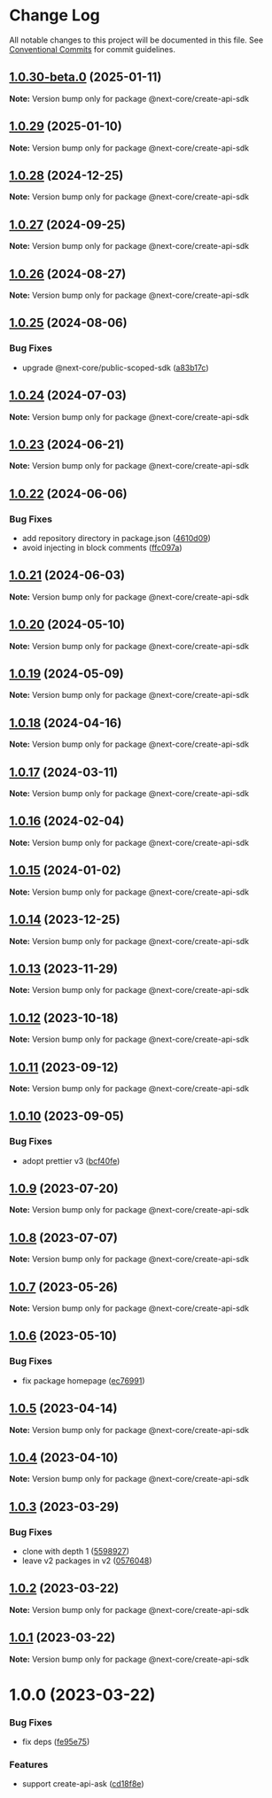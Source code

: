 # Change Log

All notable changes to this project will be documented in this file.
See [Conventional Commits](https://conventionalcommits.org) for commit guidelines.

## [1.0.30-beta.0](https://github.com/easyops-cn/next-core/compare/@next-core/create-api-sdk@1.0.29...@next-core/create-api-sdk@1.0.30-beta.0) (2025-01-11)

**Note:** Version bump only for package @next-core/create-api-sdk

## [1.0.29](https://github.com/easyops-cn/next-core/compare/@next-core/create-api-sdk@1.0.28...@next-core/create-api-sdk@1.0.29) (2025-01-10)

**Note:** Version bump only for package @next-core/create-api-sdk

## [1.0.28](https://github.com/easyops-cn/next-core/compare/@next-core/create-api-sdk@1.0.27...@next-core/create-api-sdk@1.0.28) (2024-12-25)

**Note:** Version bump only for package @next-core/create-api-sdk

## [1.0.27](https://github.com/easyops-cn/next-core/compare/@next-core/create-api-sdk@1.0.26...@next-core/create-api-sdk@1.0.27) (2024-09-25)

**Note:** Version bump only for package @next-core/create-api-sdk

## [1.0.26](https://github.com/easyops-cn/next-core/compare/@next-core/create-api-sdk@1.0.25...@next-core/create-api-sdk@1.0.26) (2024-08-27)

**Note:** Version bump only for package @next-core/create-api-sdk

## [1.0.25](https://github.com/easyops-cn/next-core/compare/@next-core/create-api-sdk@1.0.24...@next-core/create-api-sdk@1.0.25) (2024-08-06)

### Bug Fixes

- upgrade @next-core/public-scoped-sdk ([a83b17c](https://github.com/easyops-cn/next-core/commit/a83b17c51857c113eb479882edd96fc1b3dd751f))

## [1.0.24](https://github.com/easyops-cn/next-core/compare/@next-core/create-api-sdk@1.0.23...@next-core/create-api-sdk@1.0.24) (2024-07-03)

**Note:** Version bump only for package @next-core/create-api-sdk

## [1.0.23](https://github.com/easyops-cn/next-core/compare/@next-core/create-api-sdk@1.0.22...@next-core/create-api-sdk@1.0.23) (2024-06-21)

**Note:** Version bump only for package @next-core/create-api-sdk

## [1.0.22](https://github.com/easyops-cn/next-core/compare/@next-core/create-api-sdk@1.0.21...@next-core/create-api-sdk@1.0.22) (2024-06-06)

### Bug Fixes

- add repository directory in package.json ([4610d09](https://github.com/easyops-cn/next-core/commit/4610d0987f98b4cda82aa232e488f375bcfd42a3))
- avoid injecting in block comments ([ffc097a](https://github.com/easyops-cn/next-core/commit/ffc097ada3be40eadf51d065de9fd966e65779d4))

## [1.0.21](https://github.com/easyops-cn/next-core/compare/@next-core/create-api-sdk@1.0.20...@next-core/create-api-sdk@1.0.21) (2024-06-03)

**Note:** Version bump only for package @next-core/create-api-sdk

## [1.0.20](https://github.com/easyops-cn/next-core/compare/@next-core/create-api-sdk@1.0.19...@next-core/create-api-sdk@1.0.20) (2024-05-10)

**Note:** Version bump only for package @next-core/create-api-sdk

## [1.0.19](https://github.com/easyops-cn/next-core/compare/@next-core/create-api-sdk@1.0.18...@next-core/create-api-sdk@1.0.19) (2024-05-09)

**Note:** Version bump only for package @next-core/create-api-sdk

## [1.0.18](https://github.com/easyops-cn/next-core/compare/@next-core/create-api-sdk@1.0.17...@next-core/create-api-sdk@1.0.18) (2024-04-16)

**Note:** Version bump only for package @next-core/create-api-sdk

## [1.0.17](https://github.com/easyops-cn/next-core/compare/@next-core/create-api-sdk@1.0.16...@next-core/create-api-sdk@1.0.17) (2024-03-11)

**Note:** Version bump only for package @next-core/create-api-sdk

## [1.0.16](https://github.com/easyops-cn/next-core/compare/@next-core/create-api-sdk@1.0.15...@next-core/create-api-sdk@1.0.16) (2024-02-04)

**Note:** Version bump only for package @next-core/create-api-sdk

## [1.0.15](https://github.com/easyops-cn/next-core/compare/@next-core/create-api-sdk@1.0.14...@next-core/create-api-sdk@1.0.15) (2024-01-02)

**Note:** Version bump only for package @next-core/create-api-sdk

## [1.0.14](https://github.com/easyops-cn/next-core/compare/@next-core/create-api-sdk@1.0.13...@next-core/create-api-sdk@1.0.14) (2023-12-25)

**Note:** Version bump only for package @next-core/create-api-sdk

## [1.0.13](https://github.com/easyops-cn/next-core/compare/@next-core/create-api-sdk@1.0.12...@next-core/create-api-sdk@1.0.13) (2023-11-29)

**Note:** Version bump only for package @next-core/create-api-sdk

## [1.0.12](https://github.com/easyops-cn/next-core/compare/@next-core/create-api-sdk@1.0.11...@next-core/create-api-sdk@1.0.12) (2023-10-18)

**Note:** Version bump only for package @next-core/create-api-sdk

## [1.0.11](https://github.com/easyops-cn/next-core/compare/@next-core/create-api-sdk@1.0.10...@next-core/create-api-sdk@1.0.11) (2023-09-12)

**Note:** Version bump only for package @next-core/create-api-sdk

## [1.0.10](https://github.com/easyops-cn/next-core/compare/@next-core/create-api-sdk@1.0.9...@next-core/create-api-sdk@1.0.10) (2023-09-05)

### Bug Fixes

- adopt prettier v3 ([bcf40fe](https://github.com/easyops-cn/next-core/commit/bcf40feb93adcb11e649d4ffa29193116ac95ff4))

## [1.0.9](https://github.com/easyops-cn/next-core/compare/@next-core/create-api-sdk@1.0.8...@next-core/create-api-sdk@1.0.9) (2023-07-20)

**Note:** Version bump only for package @next-core/create-api-sdk

## [1.0.8](https://github.com/easyops-cn/next-core/compare/@next-core/create-api-sdk@1.0.7...@next-core/create-api-sdk@1.0.8) (2023-07-07)

**Note:** Version bump only for package @next-core/create-api-sdk

## [1.0.7](https://github.com/easyops-cn/next-core/compare/@next-core/create-api-sdk@1.0.6...@next-core/create-api-sdk@1.0.7) (2023-05-26)

**Note:** Version bump only for package @next-core/create-api-sdk

## [1.0.6](https://github.com/easyops-cn/next-core/compare/@next-core/create-api-sdk@1.0.5...@next-core/create-api-sdk@1.0.6) (2023-05-10)

### Bug Fixes

- fix package homepage ([ec76991](https://github.com/easyops-cn/next-core/commit/ec76991f1b55bebbced980f43e788070e6d4f2f7))

## [1.0.5](https://github.com/easyops-cn/next-core/compare/@next-core/create-api-sdk@1.0.4...@next-core/create-api-sdk@1.0.5) (2023-04-14)

**Note:** Version bump only for package @next-core/create-api-sdk

## [1.0.4](https://github.com/easyops-cn/next-core/compare/@next-core/create-api-sdk@1.0.3...@next-core/create-api-sdk@1.0.4) (2023-04-10)

**Note:** Version bump only for package @next-core/create-api-sdk

## [1.0.3](https://github.com/easyops-cn/next-core/compare/@next-core/create-api-sdk@1.0.2...@next-core/create-api-sdk@1.0.3) (2023-03-29)

### Bug Fixes

- clone with depth 1 ([5598927](https://github.com/easyops-cn/next-core/commit/559892771617b4bb1ab7abf5707275fec4e27a13))
- leave v2 packages in v2 ([0576048](https://github.com/easyops-cn/next-core/commit/05760482e37cadc0f2aac4cb562a1ba4913f228e))

## [1.0.2](https://github.com/easyops-cn/next-core/compare/@next-core/create-api-sdk@1.0.1...@next-core/create-api-sdk@1.0.2) (2023-03-22)

**Note:** Version bump only for package @next-core/create-api-sdk

## [1.0.1](https://github.com/easyops-cn/next-core/compare/@next-core/create-api-sdk@1.0.0...@next-core/create-api-sdk@1.0.1) (2023-03-22)

**Note:** Version bump only for package @next-core/create-api-sdk

# 1.0.0 (2023-03-22)

### Bug Fixes

- fix deps ([fe95e75](https://github.com/easyops-cn/next-core/commit/fe95e751ef2ae6e2a12a2c41dbd639029554a342))

### Features

- support create-api-ask ([cd18f8e](https://github.com/easyops-cn/next-core/commit/cd18f8e9d3df2676105438d7f772b713b615cf2a))
